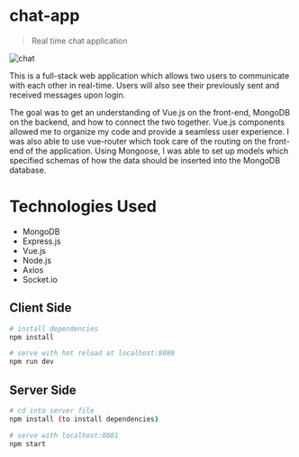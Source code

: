 # chat-app

> Real time chat application

![chat](https://user-images.githubusercontent.com/20608379/40248929-480ef746-5a86-11e8-9b70-5f2ca6c7a64f.png)

This is a full-stack web application which allows two users to communicate with each other in real-time. Users will also see their previously sent and received messages upon login. 

The goal was to get an understanding of Vue.js on the front-end, MongoDB on the backend, and how to connect the two together. Vue.js components allowed me to organize my code and provide a seamless user experience. I was also able to use vue-router which took care of the routing on the front-end of the application. Using Mongoose, I was able to set up models which specified schemas of how the data should be inserted into the MongoDB database.

# Technologies Used
* MongoDB
* Express.js
* Vue.js
* Node.js
* Axios
* Socket.io

## Client Side

``` bash
# install dependencies
npm install

# serve with hot reload at localhost:8080
npm run dev
```

## Server Side
``` bash
# cd into server file
npm install (to install dependencies)

# serve with localhost:8081
npm start
